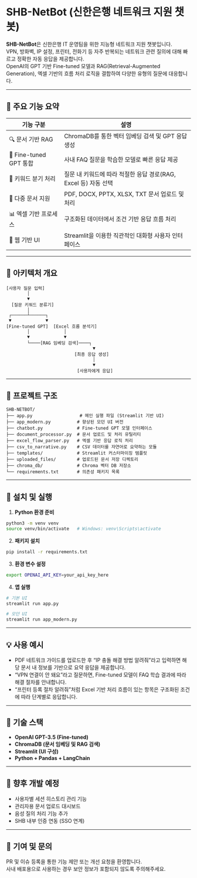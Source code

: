 # SHB-NetBot (신한은행 네트워크 지원 챗봇)

**SHB-NetBot**은 신한은행 IT 운영팀을 위한 지능형 네트워크 지원 챗봇입니다.  
VPN, 방화벽, IP 설정, 프린터, 전화기 등 자주 반복되는 네트워크 관련 질의에 대해 빠르고 정확한 자동 응답을 제공합니다.  
OpenAI의 GPT 기반 Fine-tuned 모델과 RAG(Retrieval-Augmented Generation), 엑셀 기반의 흐름 처리 로직을 결합하여 다양한 유형의 질문에 대응합니다.

---

## 📌 주요 기능 요약

| 기능 구분               | 설명 |
|------------------------|------|
| 🔍 문서 기반 RAG       | ChromaDB를 통한 벡터 임베딩 검색 및 GPT 응답 생성 |
| 🧠 Fine-tuned GPT 통합 | 사내 FAQ 질문을 학습한 모델로 빠른 응답 제공 |
| 🔁 키워드 분기 처리    | 질문 내 키워드에 따라 적절한 응답 경로(RAG, Excel 등) 자동 선택 |
| 📄 다중 문서 지원       | PDF, DOCX, PPTX, XLSX, TXT 문서 업로드 및 처리 |
| 📊 엑셀 기반 프로세스   | 구조화된 데이터에서 조건 기반 응답 흐름 처리 |
| 💬 웹 기반 UI          | Streamlit을 이용한 직관적인 대화형 사용자 인터페이스 |

---

## 🧱 아키텍처 개요

```
[사용자 질문 입력]
        │
        ▼
  [질문 키워드 분류기]
        │
 ┌──────┴──────┐
 ▼             ▼
[Fine-tuned GPT]  [Excel 흐름 분석기]
        │             │
        ▼             ▼
        └────[RAG 임베딩 검색]────┐
                                 ▼
                          [최종 응답 생성]
                                 │
                                 ▼
                           [사용자에게 응답]
```

---

## 📁 프로젝트 구조

```
SHB-NETBOT/
├── app.py                  # 메인 실행 파일 (Streamlit 기반 UI)
├── app_modern.py          # 향상된 모던 UI 버전
├── chatbot.py             # Fine-tuned GPT 모델 인터페이스
├── document_processor.py  # 문서 업로드 및 처리 유틸리티
├── excel_flow_parser.py   # 엑셀 기반 응답 로직 처리
├── csv_to_narrative.py    # CSV 데이터를 자연어로 요약하는 모듈
├── templates/             # Streamlit 커스터마이징 템플릿
├── uploaded_files/        # 업로드된 문서 저장 디렉토리
├── chroma_db/             # Chroma 벡터 DB 저장소
└── requirements.txt       # 의존성 패키지 목록
```

---

## 🚀 설치 및 실행

1. **Python 환경 준비**

```bash
python3 -m venv venv
source venv/bin/activate   # Windows: venv\Scripts\activate
```

2. **패키지 설치**

```bash
pip install -r requirements.txt
```

3. **환경 변수 설정**

```bash
export OPENAI_API_KEY=your_api_key_here
```

4. **앱 실행**

```bash
# 기본 UI
streamlit run app.py

# 모던 UI
streamlit run app_modern.py
```

---

## 💡 사용 예시

- PDF 네트워크 가이드를 업로드한 후 “IP 충돌 해결 방법 알려줘”라고 입력하면 해당 문서 내 정보를 기반으로 요약 응답을 제공합니다.
- “VPN 연결이 안 돼요”라고 질문하면, Fine-tuned 모델이 FAQ 학습 결과에 따라 해결 절차를 안내합니다.
- “프린터 등록 절차 알려줘”처럼 Excel 기반 처리 흐름이 있는 항목은 구조화된 조건에 따라 단계별로 응답합니다.

---

## 🔐 기술 스택

- **OpenAI GPT-3.5 (Fine-tuned)**
- **ChromaDB (문서 임베딩 및 RAG 검색)**
- **Streamlit (UI 구성)**
- **Python + Pandas + LangChain**

---

## 📄 향후 개발 예정

- 사용자별 세션 히스토리 관리 기능
- 관리자용 문서 업로드 대시보드
- 음성 질의 처리 기능 추가
- SHB 내부 인증 연동 (SSO 연계)

---

## 🤝 기여 및 문의

PR 및 이슈 등록을 통한 기능 제안 또는 개선 요청을 환영합니다.  
사내 배포용으로 사용하는 경우 보안 정보가 포함되지 않도록 주의해주세요.
